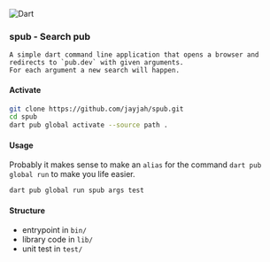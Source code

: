 ![Dart](https://img.shields.io/badge/Dart-2.19.4-green)
<!--[![pub](https://img.shields.io/pub/v/tankerkoenig_dart.svg)](https://pub.dev/packages/tankerkoenig_dart)-->

### spub - Search pub
    A simple dart command line application that opens a browser and redirects to `pub.dev` with given arguments.
    For each argument a new search will happen.

#### Activate
````bash
git clone https://github.com/jayjah/spub.git
cd spub 
dart pub global activate --source path .
````

#### Usage
Probably it makes sense to make an `alias` 
for the command `dart pub global run` to make you life easier.
````bash
dart pub global run spub args test
````

#### Structure
- entrypoint in `bin/`
- library code in `lib/`
- unit test in `test/`
